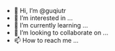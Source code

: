 - 👋 Hi, I’m @guqiutr
- 👀 I’m interested in ...
- 🌱 I’m currently learning ...
- 💞️ I’m looking to collaborate on ...
- 📫 How to reach me ...

<!---
guqiutr/guqiutr is a ✨ special ✨ repository because its `README.md` (this file) appears on your GitHub profile.
You can click the Preview link to take a look at your changes.
--->
